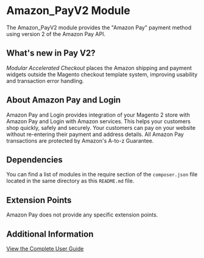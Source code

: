 # Amazon_PayV2 Module

The Amazon_PayV2 module provides the "Amazon Pay" payment method using version 2 of the Amazon Pay API.

## What's new in Pay V2?

*Modular Accelerated Checkout* places the Amazon shipping and payment widgets outside the Magento checkout 
template system, improving usability and transaction error handling.  

## About Amazon Pay and Login

Amazon Pay and Login provides integration of your Magento 2 store with Amazon Pay and Login 
with Amazon services. This helps your customers shop quickly, safely and securely. 
Your customers can pay on your website without re-entering their payment and address details. 
All Amazon Pay transactions are protected by Amazon's A-to-z Guarantee.

## Dependencies

You can find a list of modules in the require section of the `composer.json` file located in the
same directory as this `README.md` file.

## Extension Points

Amazon Pay does not provide any specific extension points.

## Additional Information

[View the Complete User Guide](https://amzn.github.io/amazon-payments-magento-2-plugin/)